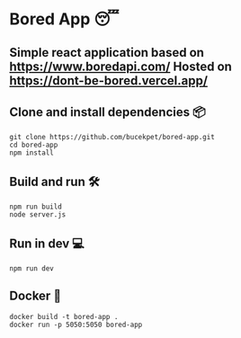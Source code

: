 # Bored App 😴

Simple react application based on https://www.boredapi.com/
Hosted on https://dont-be-bored.vercel.app/
---

## Clone and install dependencies 📦
```
git clone https://github.com/bucekpet/bored-app.git
cd bored-app
npm install
```

## Build and run 🛠️
```
npm run build
node server.js
```

## Run in dev 💻
```
npm run dev
```

## Docker 🐳
```
docker build -t bored-app .
docker run -p 5050:5050 bored-app
```
